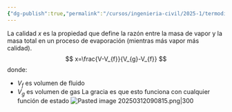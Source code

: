 ```yaml
---
{"dg-publish":true,"permalink":"/cursos/ingenieria-civil/2025-1/termodinamica/unidad-1/2-comportamiento-de-sustancia-puras-y-tablas-termodinamicas/calidad-y-regla-de-la-palanca/","tags":["I1IIQ1003"]}
---
```


La calidad $x$ es la propiedad que define la razón entre la masa de vapor y la masa total en un proceso de evaporación (mientras más vapor más calidad).
$$
x=\frac{V-V_{f}}{V_{g}-V_{f}}
$$
donde:
- $V_{f}$ es volumen de fluido
- $V_{g}$ es volumen de gas
La gracia es que esto funciona con cualquier función de estado
![Pasted image 20250312090815.png|300](/img/user/Cursos/Ingenier%C3%ADa%20Civil/2025-1/Termodin%C3%A1mica/Unidad%201/attachments/Pasted%20image%2020250312090815.png)